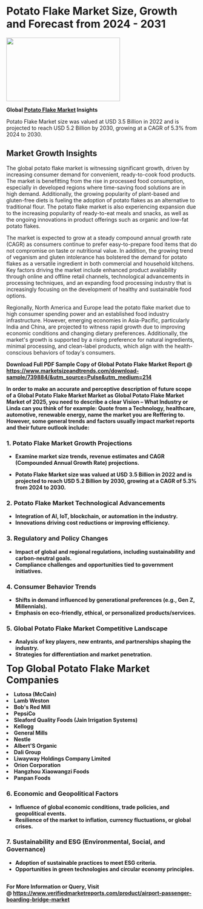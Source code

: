 <H1>Potato Flake Market Size, Growth and Forecast from 2024 - 2031</H1><img class="aligncenter size-medium wp-image-584254" src="https://thirdeyenews.in/wp-content/uploads/2024/09/Global-Market-Research-300x168.jpeg" alt="" width="300" height="168" /><p><strong>Global&nbsp;<a href="https://www.marketsizeandtrends.com/download-sample/739884/&amp;utm_source=Pulse&amp;utm_medium=214">Potato Flake Market</a> Insights</strong></p><p>Potato Flake Market size was valued at USD 3.5 Billion in 2022 and is projected to reach USD 5.2 Billion by 2030, growing at a CAGR of 5.3% from 2024 to 2030.</p><p><h2>Market Growth Insights</h2> <p>The global potato flake market is witnessing significant growth, driven by increasing consumer demand for convenient, ready-to-cook food products. The market is benefitting from the rise in processed food consumption, especially in developed regions where time-saving food solutions are in high demand. Additionally, the growing popularity of plant-based and gluten-free diets is fueling the adoption of potato flakes as an alternative to traditional flour. The potato flake market is also experiencing expansion due to the increasing popularity of ready-to-eat meals and snacks, as well as the ongoing innovations in product offerings such as organic and low-fat potato flakes.</p> <p><strong></strong></p> <p>The market is expected to grow at a steady compound annual growth rate (CAGR) as consumers continue to prefer easy-to-prepare food items that do not compromise on taste or nutritional value. In addition, the growing trend of veganism and gluten intolerance has bolstered the demand for potato flakes as a versatile ingredient in both commercial and household kitchens. Key factors driving the market include enhanced product availability through online and offline retail channels, technological advancements in processing techniques, and an expanding food processing industry that is increasingly focusing on the development of healthy and sustainable food options.</p> <p>Regionally, North America and Europe lead the potato flake market due to high consumer spending power and an established food industry infrastructure. However, emerging economies in Asia-Pacific, particularly India and China, are projected to witness rapid growth due to improving economic conditions and changing dietary preferences. Additionally, the market's growth is supported by a rising preference for natural ingredients, minimal processing, and clean-label products, which align with the health-conscious behaviors of today's consumers.</p> <p><strong></p><p><span class=""><strong>Download Full PDF Sample Copy of Global Potato Flake Market Report</strong> @ <a href="https://www.marketsizeandtrends.com/download-sample/739884/&amp;utm_source=Pulse&amp;utm_medium=214" target="_blank">https://www.marketsizeandtrends.com/download-sample/739884/&amp;utm_source=Pulse&amp;utm_medium=214</a></span></p><p>In order to make an accurate and perceptive description of future scope of a Global&nbsp;Potato Flake Market Market as Global&nbsp;Potato Flake Market Market of 2025, you need to describe a clear Vision &ndash; What Industry or Linda can you think of for example: Quote from a Technology, healthcare, automotive, renewable energy, name the market you are Reffering to. However, some general trends and factors usually impact market reports and their future outlook include:</p><h3>1.&nbsp;<strong>Potato Flake Market Growth Projections</strong></h3><ul><li>Examine market size trends, revenue estimates and CAGR (Compounded Annual Growth Rate) projections.</li><li><p>Potato Flake Market size was valued at USD 3.5 Billion in 2022 and is projected to reach USD 5.2 Billion by 2030, growing at a CAGR of 5.3% from 2024 to 2030.</p></li></ul><h3>2.&nbsp;<strong>Potato Flake Market Technological Advancements</strong></h3><ul><li>Integration of AI, IoT, blockchain, or automation in the industry.</li><li>Innovations driving cost reductions or improving efficiency.</li></ul><h3>3.&nbsp;<strong>Regulatory and Policy Changes</strong></h3><ul><li>Impact of global and regional regulations, including sustainability and carbon-neutral goals.</li><li>Compliance challenges and opportunities tied to government initiatives.</li></ul><h3>4.&nbsp;<strong>Consumer Behavior Trends</strong></h3><ul><li>Shifts in demand influenced by generational preferences (e.g., Gen Z, Millennials).</li><li>Emphasis on eco-friendly, ethical, or personalized products/services.</li></ul><h3>5.&nbsp;<strong>Global Potato Flake Market Competitive Landscape</strong></h3><ul><li>Analysis of key players, new entrants, and partnerships shaping the industry.</li><li>Strategies for differentiation and market penetration.</li></ul><p data-pm-slice="1 1 []"><span style="color: inherit; font-family: inherit; font-size: 25px;">Top Global Potato Flake Market Companies</span></p><div class="" data-test-id=""><p><li>Lutosa (McCain)</li><li> Lamb Weston</li><li> Bob's Red Mill</li><li> PepsiCo</li><li> Sleaford Quality Foods (Jain Irrigation Systems)</li><li> Kellogg</li><li> General Mills</li><li> Nestle</li><li> Albert'S Organic</li><li> Dali Group</li><li> Liwayway Holdings Company Limited</li><li> Orion Corporation</li><li> Hangzhou Xiaowangzi Foods</li><li> Panpan Foods</li></p></div><h3>6.&nbsp;<strong>Economic and Geopolitical Factors</strong></h3><ul><li>Influence of global economic conditions, trade policies, and geopolitical events.</li><li>Resilience of the market to inflation, currency fluctuations, or global crises.</li></ul><h3>7.&nbsp;<strong>Sustainability and ESG (Environmental, Social, and Governance)</strong></h3><ul><li>Adoption of sustainable practices to meet ESG criteria.</li><li>Opportunities in green technologies and circular economy principles.</li></ul><h2><strong style="font-size: 14px;">For More Information or Query, Visit @&nbsp;</strong><a style="background-color: #ffffff; font-size: 14px;" href="https://www.marketsizeandtrends.com/report/potato-flake-market/" target="_blank">https://www.verifiedmarketreports.com/product/airport-passenger-boarding-bridge-market</a></h2>
